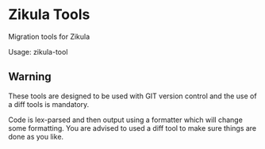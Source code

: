 Zikula Tools
============

Migration tools for Zikula

Usage:
    zikula-tool

Warning
-------

These tools are designed to be used with GIT version control and the use of
a diff tools is mandatory.

Code is lex-parsed and then output using a formatter which will change some
formatting. You are advised to used a diff tool to make sure things are done
as you like.
